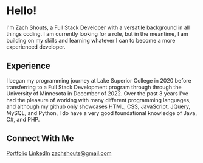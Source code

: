 # Hello!

I'm Zach Shouts, a Full Stack Developer with a versatile background in all things coding. I am currently looking for a role, but in the meantime, I am building on my skills and learning whatever I can to become a more experienced developer.


## Experience

I began my programming journey at Lake Superior College in 2020 before transferring to a Full Stack Development program through through the University of Minnesota in December of 2022. Over the past 3 years I've had the pleasure of working with many different programming languages, and although my github only showcases HTML, CSS, JavaScript, JQuery, MySQL, and Python, I do have a very good foundational knowledge of Java, C#, and PHP. 


## Connect With Me

[Portfolio](https://zachshouts.github.io/portfolio/)
[LinkedIn](https://www.linkedin.com/in/zach-shouts/)
[zachshouts@gmail.com](zachshouts@gmail.com)
